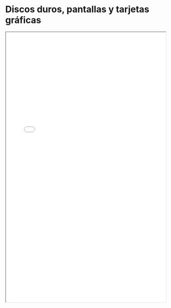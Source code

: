 # Discos duros, pantallas y tarjetas gráficas

<iframe src="../../ficheros/otros/Almacenamiento y pantallas - version corta.pdf" width="100%" height="850px">
